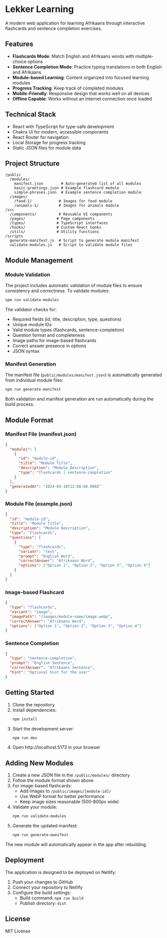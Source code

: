 # Lekker Learning

A modern web application for learning Afrikaans through interactive flashcards and sentence completion exercises.

## Features

- **Flashcards Mode**: Match English and Afrikaans words with multiple-choice options
- **Sentence Completion Mode**: Practice typing translations in both English and Afrikaans
- **Module-based Learning**: Content organized into focused learning modules
- **Progress Tracking**: Keep track of completed modules
- **Mobile-Friendly**: Responsive design that works well on all devices
- **Offline Capable**: Works without an internet connection once loaded

## Technical Stack

- React with TypeScript for type-safe development
- Chakra UI for modern, accessible components
- React Router for navigation
- Local Storage for progress tracking
- Static JSON files for module data

## Project Structure

```
/public
  /modules/
    manifest.json        # Auto-generated list of all modules
    basic-greetings.json # Example flashcard module
    simple-phrases.json  # Example sentence completion module
  /images/
    /food-1/            # Images for food module
    /animals-1/         # Images for animals module
/src
  /components/          # Reusable UI components
  /pages/              # Page components
  /types/              # TypeScript interfaces
  /hooks/              # Custom React hooks
  /utils/              # Utility functions
/scripts
  generate-manifest.js  # Script to generate module manifest
  validate-modules.js   # Script to validate module files
```

## Module Management

### Module Validation

The project includes automatic validation of module files to ensure consistency and correctness. To validate modules:

```bash
npm run validate-modules
```

The validator checks for:
- Required fields (id, title, description, type, questions)
- Unique module IDs
- Valid module types (flashcards, sentence-completion)
- Question format and completeness
- Image paths for image-based flashcards
- Correct answer presence in options
- JSON syntax

### Manifest Generation

The manifest file (`public/modules/manifest.json`) is automatically generated from individual module files:

```bash
npm run generate-manifest
```

Both validation and manifest generation are run automatically during the build process.

## Module Format

### Manifest File (manifest.json)
```json
{
  "modules": [
    {
      "id": "module-id",
      "title": "Module Title",
      "description": "Module Description",
      "type": "flashcards | sentence-completion"
    }
  ],
  "generatedAt": "2024-03-10T12:00:00.000Z"
}
```

### Module File (example.json)
```json
{
  "id": "module-id",
  "title": "Module Title",
  "description": "Module Description",
  "type": "flashcards",
  "questions": [
    {
      "type": "flashcards",
      "variant": "text",
      "prompt": "English Word",
      "correctAnswer": "Afrikaans Word",
      "options": ["Option 1", "Option 2", "Option 3", "Option 4"]
    }
  ]
}
```

### Image-based Flashcard
```json
{
  "type": "flashcards",
  "variant": "image",
  "imagePath": "/images/module-name/image.webp",
  "correctAnswer": "Afrikaans Word",
  "options": ["Option 1", "Option 2", "Option 3", "Option 4"]
}
```

### Sentence Completion
```json
{
  "type": "sentence-completion",
  "prompt": "English Sentence",
  "correctAnswer": "Afrikaans Sentence",
  "hint": "Optional hint for the user"
}
```

## Getting Started

1. Clone the repository
2. Install dependencies:
   ```bash
   npm install
   ```
3. Start the development server:
   ```bash
   npm run dev
   ```
4. Open http://localhost:5173 in your browser

## Adding New Modules

1. Create a new JSON file in the `/public/modules/` directory
2. Follow the module format shown above
3. For image-based flashcards:
   - Add images to `/public/images/[module-id]/`
   - Use WebP format for better performance
   - Keep image sizes reasonable (500-800px wide)
4. Validate your module:
   ```bash
   npm run validate-modules
   ```
5. Generate the updated manifest:
   ```bash
   npm run generate-manifest
   ```

The new module will automatically appear in the app after rebuilding.

## Deployment

The application is designed to be deployed on Netlify:

1. Push your changes to GitHub
2. Connect your repository to Netlify
3. Configure the build settings:
   - Build command: `npm run build`
   - Publish directory: `dist`

## License

MIT License
